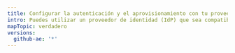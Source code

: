 ```yaml
---
title: Configurar la autenticación y el aprovisionamiento con tu proveedor de identidad
intro: Puedes utilizar un proveedor de identidad (IdP) que sea compatible tanto con el inicio de sesión único (SSO) de SAML y con el Sistema para la Administración de Identidad entre Dominios (SCIM) para configurar la autenticación y el aprovisionamiento de usuarios para {% data variables.product.product_location %}.
mapTopic: verdadero
versions:
  github-ae: '*'
---
```


